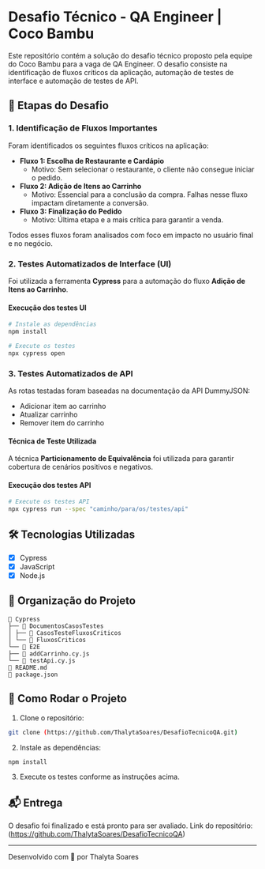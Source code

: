 # Desafio Técnico - QA Engineer | Coco Bambu

Este repositório contém a solução do desafio técnico proposto pela equipe do Coco Bambu para a vaga de QA Engineer. O desafio consiste na identificação de fluxos críticos da aplicação, automação de testes de interface e automação de testes de API.

## 🧠 Etapas do Desafio

### 1. Identificação de Fluxos Importantes

Foram identificados os seguintes fluxos críticos na aplicação:
- **Fluxo 1: Escolha de Restaurante e Cardápio**
  - Motivo: Sem selecionar o restaurante, o cliente não consegue iniciar o pedido.
- **Fluxo 2: Adição de Itens ao Carrinho**
  - Motivo: Essencial para a conclusão da compra. Falhas nesse fluxo impactam diretamente a conversão.
- **Fluxo 3: Finalização do Pedido**
  - Motivo: Última etapa e a mais crítica para garantir a venda.

Todos esses fluxos foram analisados com foco em impacto no usuário final e no negócio.

### 2. Testes Automatizados de Interface (UI)

Foi utilizada a ferramenta **Cypress** para a automação do fluxo **Adição de Itens ao Carrinho**.

#### Execução dos testes UI

```bash
# Instale as dependências
npm install

# Execute os testes
npx cypress open
```

### 3. Testes Automatizados de API

As rotas testadas foram baseadas na documentação da API DummyJSON:

- Adicionar item ao carrinho
- Atualizar carrinho
- Remover item do carrinho

#### Técnica de Teste Utilizada

A técnica **Particionamento de Equivalência** foi utilizada para garantir cobertura de cenários positivos e negativos.

#### Execução dos testes API

```bash
# Execute os testes API
npx cypress run --spec "caminho/para/os/testes/api"
```

## 🛠️ Tecnologias Utilizadas

- [x] Cypress
- [x] JavaScript
- [x] Node.js

## 📁 Organização do Projeto

```
📂 Cypress
├── 📂 DocumentosCasosTestes
│ ├── 📄 CasosTesteFluxosCriticos
│ └── 📄 FluxosCriticos
└── 📂 E2E
├── 📄 addCarrinho.cy.js
└── 📄 testApi.cy.js
📄 README.md
📄 package.json
```

## 🚀 Como Rodar o Projeto

1. Clone o repositório:
```bash
git clone (https://github.com/ThalytaSoares/DesafioTecnicoQA.git)
```

2. Instale as dependências:
```bash
npm install
```

3. Execute os testes conforme as instruções acima.

## 📬 Entrega

O desafio foi finalizado e está pronto para ser avaliado. Link do repositório:(https://github.com/ThalytaSoares/DesafioTecnicoQA)

---

Desenvolvido com 💛 por Thalyta Soares
